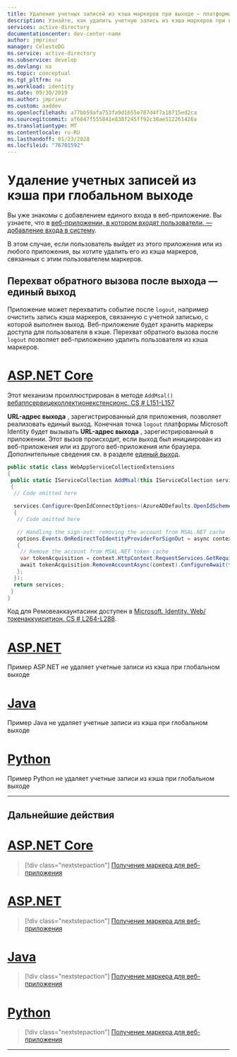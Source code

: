 ```yaml
---
title: Удаление учетных записей из кэша маркеров при выходе — платформа Microsoft Identity | Службы
description: Узнайте, как удалить учетную запись из кэша маркеров при выходе
services: active-directory
documentationcenter: dev-center-name
author: jmprieur
manager: CelesteDG
ms.service: active-directory
ms.subservice: develop
ms.devlang: na
ms.topic: conceptual
ms.tgt_pltfrm: na
ms.workload: identity
ms.date: 09/30/2019
ms.author: jmprieur
ms.custom: aaddev
ms.openlocfilehash: a77bb59afa753fa9d1655e787d4f7a18715ed2ca
ms.sourcegitcommit: af6847f555841e838f245ff92c38ae512261426a
ms.translationtype: MT
ms.contentlocale: ru-RU
ms.lasthandoff: 01/23/2020
ms.locfileid: "76701592"
---
```

# <a name="remove-accounts-from-the-cache-on-global-sign-out"></a>Удаление учетных записей из кэша при глобальном выходе

Вы уже знакомы с добавлением единого входа в веб-приложение. Вы узнаете, что в [веб-приложении, в котором входят пользователи, — добавление входа в систему](scenario-web-app-sign-user-sign-in.md).

В этом случае, если пользователь выйдет из этого приложения или из любого приложения, вы хотите удалить его из кэша маркеров, связанных с этим пользователем маркеров.

## <a name="intercepting-the-callback-after-sign-out---single-sign-out"></a>Перехват обратного вызова после выхода — единый выход

Приложение может перехватить событие после `logout`, например очистить запись кэша маркеров, связанную с учетной записью, с которой выполнен выход. Веб-приложение будет хранить маркеры доступа для пользователя в кэше. Перехват обратного вызова после `logout` позволяет веб-приложению удалить пользователя из кэша маркеров.

# <a name="aspnet-coretabaspnetcore"></a>[ASP.NET Core](#tab/aspnetcore)

Этот механизм проиллюстрирован в методе `AddMsal()` [вебаппсервицеколлектионекстенсионс. CS # L151-L157](https://github.com/Azure-Samples/active-directory-aspnetcore-webapp-openidconnect-v2/blob/db7f74fd7e65bab9d21092ac1b98a00803e5ceb2/Microsoft.Identity.Web/WebAppServiceCollectionExtensions.cs#L151-L157)

**URL-адрес выхода** , зарегистрированный для приложения, позволяет реализовать единый выход. Конечная точка `logout` платформы Microsoft Identity будет вызывать **URL-адрес выхода** , зарегистрированный в приложении. Этот вызов происходит, если выход был инициирован из веб-приложения или из другого веб-приложения или браузера. Дополнительные сведения см. в разделе [единый выход](v2-protocols-oidc.md#single-sign-out).

```csharp
public static class WebAppServiceCollectionExtensions
{
 public static IServiceCollection AddMsal(this IServiceCollection services, IConfiguration configuration, IEnumerable<string> initialScopes, string configSectionName = "AzureAd")
 {
  // Code omitted here

  services.Configure<OpenIdConnectOptions>(AzureADDefaults.OpenIdScheme, options =>
  {
   // Code omitted here

   // Handling the sign-out: removing the account from MSAL.NET cache
   options.Events.OnRedirectToIdentityProviderForSignOut = async context =>
   {
    // Remove the account from MSAL.NET token cache
    var tokenAcquisition = context.HttpContext.RequestServices.GetRequiredService<ITokenAcquisition>();
    await tokenAcquisition.RemoveAccountAsync(context).ConfigureAwait(false);
   };
  });
  return services;
 }
}
```

Код для Ремовеаккаунтасинк доступен в [Microsoft. Identity. Web/токенаккуиситион. CS # L264-L288](https://github.com/Azure-Samples/active-directory-aspnetcore-webapp-openidconnect-v2/blob/db7f74fd7e65bab9d21092ac1b98a00803e5ceb2/Microsoft.Identity.Web/TokenAcquisition.cs#L264-L288).

# <a name="aspnettabaspnet"></a>[ASP.NET](#tab/aspnet)

Пример ASP.NET не удаляет учетные записи из кэша при глобальном выходе

# <a name="javatabjava"></a>[Java](#tab/java)

Пример Java не удаляет учетные записи из кэша при глобальном выходе

# <a name="pythontabpython"></a>[Python](#tab/python)

Пример Python не удаляет учетные записи из кэша при глобальном выходе

---

## <a name="next-steps"></a>Дальнейшие действия

# <a name="aspnet-coretabaspnetcore"></a>[ASP.NET Core](#tab/aspnetcore)

> [!div class="nextstepaction"]
> [Получение маркера для веб-приложения](https://docs.microsoft.com/azure/active-directory/develop/scenario-web-app-call-api-acquire-token?tabs=aspnetcore)

# <a name="aspnettabaspnet"></a>[ASP.NET](#tab/aspnet)

> [!div class="nextstepaction"]
> [Получение маркера для веб-приложения](https://docs.microsoft.com/azure/active-directory/develop/scenario-web-app-call-api-acquire-token?tabs=aspnet)

# <a name="javatabjava"></a>[Java](#tab/java)

> [!div class="nextstepaction"]
> [Получение маркера для веб-приложения](https://docs.microsoft.com/azure/active-directory/develop/scenario-web-app-call-api-acquire-token?tabs=java)

# <a name="pythontabpython"></a>[Python](#tab/python)

> [!div class="nextstepaction"]
> [Получение маркера для веб-приложения](https://docs.microsoft.com/azure/active-directory/develop/scenario-web-app-call-api-acquire-token?tabs=python)

---

